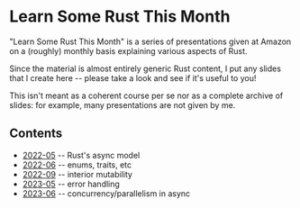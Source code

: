# Learn Some Rust This Month

"Learn Some Rust This Month" is a series of presentations given at Amazon on a (roughly) monthly basis explaining various aspects of Rust.

Since the material is almost entirely generic Rust content, I put any slides that I create here -- please take a look and see if it's useful to you!

This isn't meant as a coherent course per se nor as a complete archive of slides: for example, many presentations are not given by me.

## Contents

* [2022-05](https://nikomatsakis.github.io/lsrtm/2022-05/) -- Rust's async model
* [2022-06](https://nikomatsakis.github.io/lsrtm/2022-06/) -- enums, traits, etc
* [2022-09](https://nikomatsakis.github.io/lsrtm/2022-09/) -- interior mutability
* [2023-05](https://nikomatsakis.github.io/lsrtm/2023-05/) -- error handling
* [2023-06](https://nikomatsakis.github.io/lsrtm/2022-06/) -- concurrency/parallelism in async